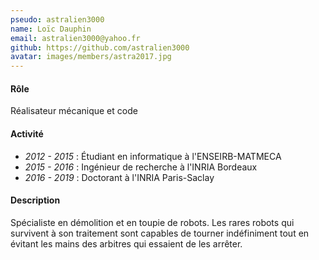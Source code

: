 ```yaml
---
pseudo: astralien3000
name: Loïc Dauphin
email: astralien3000@yahoo.fr
github: https://github.com/astralien3000
avatar: images/members/astra2017.jpg
---
```


#### Rôle

Réalisateur mécanique et code

#### Activité

- *2012 - 2015* : Étudiant en informatique à l'ENSEIRB-MATMECA
- *2015 - 2016* : Ingénieur de recherche à l'INRIA Bordeaux
- *2016 - 2019* : Doctorant à l'INRIA Paris-Saclay

#### Description

Spécialiste en démolition et en toupie de robots.
Les rares robots qui survivent à son traitement sont capables de tourner indéfiniment tout en évitant les mains des arbitres qui essaient de les arrêter.
